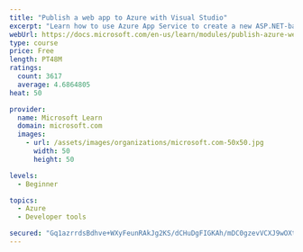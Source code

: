 ```yaml
---
title: "Publish a web app to Azure with Visual Studio"
excerpt: "Learn how to use Azure App Service to create a new ASP.NET-based web app, then publish and update directly from Visual Studio."
webUrl: https://docs.microsoft.com/en-us/learn/modules/publish-azure-web-app-with-visual-studio/
type: course
price: Free
length: PT48M
ratings:
  count: 3617
  average: 4.6864805
heat: 50

provider:
  name: Microsoft Learn
  domain: microsoft.com
  images:
    - url: /assets/images/organizations/microsoft.com-50x50.jpg
      width: 50
      height: 50

levels:
  - Beginner

topics:
  - Azure
  - Developer tools

secured: "Gq1azrrdsBdhve+WXyFeunRAkJg2KS/dCHuDgFIGKAh/mDC0gzevVCXJ9wOXtNw271L7L3zam923Cxt1+WH+USdJSjBt1sJgCNlm6DorkIRlKIjU4cvgriLVy6nvIf8QHGqPOsthBc8Ld5aZ9MWH+1G3sg8UYYu+7Pr9HFrdI/87fhf5MkVaEQqXut03AnGqEV7bPNa2snLoKVNlHHu+RIt8yBFpL3SAd3tTE7sXeP2QrbPWmi5beANHmSrCZjlUkMWVHb18w3dFQmzH5FnBFvF1OBrvZ1pVaNyJvTkN+T3ZaVYndCQWdvJXd0mfixQ4FltcLagcVHh+o4WMHXn2lBhijgPC3Gh5vuKyHjg2wd/6ECpLKXm+dj9M8XAi0j2UESaIrmymfToSHxtWmW7jddiGkndNTZwlDy10D7sSBDs=;ttYoqg17+GT2LPBY6c/iAA=="
---
```


